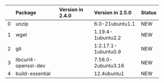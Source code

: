 <!-- markdown-link-check-disable -->

|    | Package              | Version in 2.4.0   | Version in 2.5.0    | Status   |
|---:|:---------------------|:-------------------|:--------------------|:---------|
|  0 | unzip                |                    | 6.0-21ubuntu1.1     | NEW      |
|  1 | wget                 |                    | 1.19.4-1ubuntu2.2   | NEW      |
|  2 | git                  |                    | 1:2.17.1-1ubuntu0.9 | NEW      |
|  3 | libcurl4-openssl-dev |                    | 7.58.0-2ubuntu3.16  | NEW      |
|  4 | build-essential      |                    | 12.4ubuntu1         | NEW      |